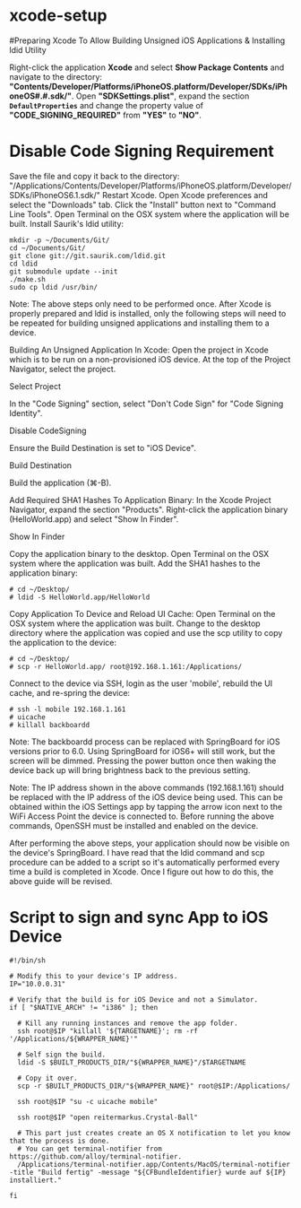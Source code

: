 xcode-setup
===========

#Preparing Xcode To Allow Building Unsigned iOS Applications & Installing ldid Utility

Right-click the application __Xcode__ and select __Show Package Contents__ and navigate to the directory:
__"Contents/Developer/Platforms/iPhoneOS.platform/Developer/SDKs/iPhoneOS#.#.sdk/"__.
Open __"SDKSettings.plist"__, expand the section __`DefaultProperties`__ and change the property value of __"CODE_SIGNING_REQUIRED"__ from __"YES"__ to __"NO"__.

# Disable Code Signing Requirement

Save the file and copy it back to the directory: "/Applications/Contents/Developer/Platforms/iPhoneOS.platform/Developer/SDKs/iPhoneOS6.1.sdk/"
Restart Xcode.
Open Xcode preferences and select the "Downloads" tab.
Click the "Install" button next to "Command Line Tools".
Open Terminal on the OSX system where the application will be built.
Install Saurik's ldid utility:

```applescript
mkdir -p ~/Documents/Git/
cd ~/Documents/Git/
git clone git://git.saurik.com/ldid.git
cd ldid
git submodule update --init
./make.sh
sudo cp ldid /usr/bin/
```

Note: The above steps only need to be performed once. After Xcode is properly prepared and ldid is installed, only the following steps will need to be repeated for building unsigned applications and installing them to a device.


Building An Unsigned Application In Xcode:
Open the project in Xcode which is to be run on a non-provisioned iOS device.
At the top of the Project Navigator, select the project.

Select Project

In the "Code Signing" section, select "Don't Code Sign" for "Code Signing Identity".

Disable CodeSigning

Ensure the Build Destination is set to "iOS Device".

Build Destination


Build the application (⌘-B).

Add Required SHA1 Hashes To Application Binary:
In the Xcode Project Navigator, expand the section "Products".
Right-click the application binary (HelloWorld.app) and select "Show In Finder".

Show In Finder

Copy the application binary to the desktop.
Open Terminal on the OSX system where the application was built.
Add the SHA1 hashes to the application binary:

```applescript
# cd ~/Desktop/
# ldid -S HelloWorld.app/HelloWorld
```
Copy Application To Device and Reload UI Cache:
Open Terminal on the OSX system where the application was built.
Change to the desktop directory where the application was copied and use the scp utility to copy the application to the device:
```applescript
# cd ~/Desktop/
# scp -r HelloWorld.app/ root@192.168.1.161:/Applications/
```
Connect to the device via SSH, login as the user 'mobile', rebuild the UI cache, and re-spring the device:
```applescript
# ssh -l mobile 192.168.1.161
# uicache
# killall backboardd
```
Note: The backboardd process can be replaced with SpringBoard for iOS versions prior to 6.0. Using SpringBoard for iOS6+ will still work, but the screen will be dimmed. Pressing the power button once then waking the device back up will bring brightness back to the previous setting.

Note: The IP address shown in the above commands (192.168.1.161) should be replaced with the IP address of the iOS device being used. This can be obtained within the iOS Settings app by tapping the arrow icon next to the WiFi Access Point the device is connected to. Before running the above commands, OpenSSH must be installed and enabled on the device.

After performing the above steps, your application should now be visible on the device's SpringBoard. I have read that the ldid command and scp procedure can be added to a script so it's automatically performed every time a build is completed in Xcode. Once I figure out how to do this, the above guide will be revised.


# Script to sign and sync App to iOS Device


```applescript
#!/bin/sh

# Modify this to your device's IP address.
IP="10.0.0.31"
    
# Verify that the build is for iOS Device and not a Simulator.
if [ "$NATIVE_ARCH" != "i386" ]; then

  # Kill any running instances and remove the app folder.
  ssh root@$IP "killall '${TARGETNAME}'; rm -rf '/Applications/${WRAPPER_NAME}'"

  # Self sign the build.
  ldid -S $BUILT_PRODUCTS_DIR/"${WRAPPER_NAME}"/$TARGETNAME

  # Copy it over.
  scp -r $BUILT_PRODUCTS_DIR/"${WRAPPER_NAME}" root@$IP:/Applications/

  ssh root@$IP "su -c uicache mobile"

  ssh root@$IP "open reitermarkus.Crystal-Ball"

  # This part just creates create an OS X notification to let you know that the process is done.
  # You can get terminal-notifier from https://github.com/alloy/terminal-notifier.
  /Applications/terminal-notifier.app/Contents/MacOS/terminal-notifier -title "Build fertig" -message "${CFBundleIdentifier} wurde auf ${IP} installiert."

fi
```
